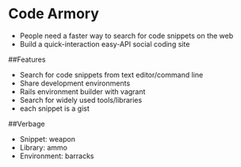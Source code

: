 # Code Armory

- People need a faster way to search for code snippets on the web
- Build a quick-interaction easy-API social coding site

##Features

- Search for code snippets from text editor/command line
- Share development environments
- Rails environment builder with vagrant
- Search for widely used tools/libraries
- each snippet is a gist

##Verbage

- Snippet: weapon
- Library: ammo
- Environment: barracks

